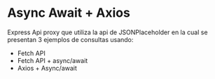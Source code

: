 # Async Await + Axios

Express Api proxy que utiliza la api de JSONPlaceholder en la cual se presentan 3 ejemplos de consultas
usando:
 - Fetch API
 - Fetch API + async/await
 - Axios + Async/await
